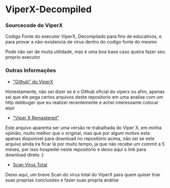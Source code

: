 # ViperX-Decompiled


### Sourcecode do ViperX

Codigo Fonte do executor ViperX, Decompilado para fins de educativos, e para provar a não-existencia de virus dentro do codigo fonte do mesmo
<p></p>
Pode não ser de muita utilidade, mas é uma boa base caso queira fazer seu proprio executor

### Outras Informações

- ["Github" do ViperX ](https://github.com/ySeuamorkkk/viperx)
<p></p>
Honestamente, não sei dizer se é o Github oficial do viperx ou afim, apenas sei que ele pega certos arquivos deste repositorio em uma analise com um http debbuger que eu realizei recentemente e achei interessante colocar aqui
<p></p>

- ["Viper X Remastered"](https://cdn-106.anonfiles.com/bbL6wfycy5/3a97f3d0-1658007943/Viper%20X%20Remastered.zip)
<p></p>
Este arquivo aparenta ser uma versão re-trabalhada do Viper X, em minha opinião, muito melhor que o original, mas que por algum motivo esta apenas disponivel para download no repositório acima, não sei se este arquivo ainda ira ficar lá por muito tempo, ja que não recebe um commit a 5 meses, por isso hospedei neste repositório e deixo aqui o link para download direto :)
<p></p>

- [Scan Virus Total](https://www.virustotal.com/gui/file/8ad0d88fe08af2983cd76b47c546a8554a364c54aba691459870192b15df65d7/detection)
<p></p>
Deixo aqui, um breve Scan do virus total do ViperX para quem quiser tirar suas proprias conclusões e fazer suas propria análise
